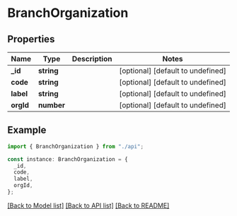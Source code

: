 # BranchOrganization

## Properties

| Name      | Type       | Description | Notes                             |
| --------- | ---------- | ----------- | --------------------------------- |
| **\_id**  | **string** |             | [optional] [default to undefined] |
| **code**  | **string** |             | [optional] [default to undefined] |
| **label** | **string** |             | [optional] [default to undefined] |
| **orgId** | **number** |             | [optional] [default to undefined] |

## Example

```typescript
import { BranchOrganization } from "./api";

const instance: BranchOrganization = {
  _id,
  code,
  label,
  orgId,
};
```

[[Back to Model list]](../README.md#documentation-for-models) [[Back to API list]](../README.md#documentation-for-api-endpoints) [[Back to README]](../README.md)
